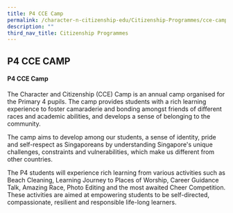 ```yaml
---
title: P4 CCE Camp
permalink: /character-n-citizenship-edu/Citizenship-Programmes/cce-camp/
description: ""
third_nav_title: Citizenship Programmes
---
```

## P4 CCE CAMP

#### P4 CCE Camp

The Character and Citizenship (CCE) Camp is an annual camp organised for the Primary 4 pupils. The camp provides students with a rich learning experience to foster camaraderie and bonding amongst friends of different races and academic abilities, and develops a sense of belonging to the community.  
  
The camp aims to develop among our students, a sense of identity, pride and self-respect as Singaporeans by understanding Singapore's unique challenges, constraints and vulnerabilities, which make us different from other countries.  
  
The P4 students will experience rich learning from various activities such as Beach Cleaning, Learning Journey to Places of Worship, Career Guidance Talk, Amazing Race, Photo Editing and the most awaited Cheer Competition. These activities are aimed at empowering students to be self-directed, compassionate, resilient and responsible life-long learners.